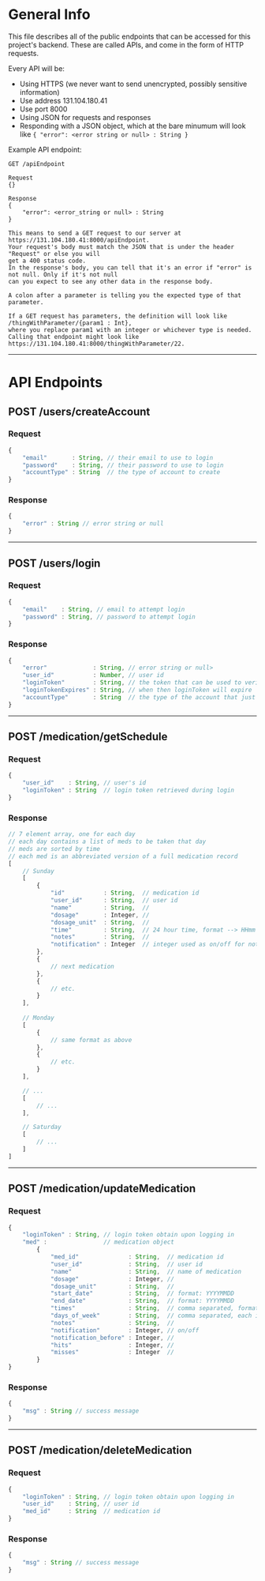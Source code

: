 # General Info
This file describes all of the public endpoints that can be accessed for this project's backend.
These are called APIs, and come in the form of HTTP requests.

Every API will be:
- Using HTTPS (we never want to send unencrypted, possibly sensitive information)
- Use address 131.104.180.41
- Use port 8000
- Using JSON for requests and responses
- Responding with a JSON object, which at the bare minumum will look like 
`{ "error": <error string or null> : String }`

Example API endpoint:
```
GET /apiEndpoint

Request
{}

Response
{
    "error": <error_string or null> : String
}

This means to send a GET request to our server at https://131.104.180.41:8000/apiEndpoint.
Your request's body must match the JSON that is under the header "Request" or else you will
get a 400 status code.
In the response's body, you can tell that it's an error if "error" is not null. Only if it's not null
can you expect to see any other data in the response body.

A colon after a parameter is telling you the expected type of that parameter.

If a GET request has parameters, the definition will look like /thingWithParameter/{param1 : Int},
where you replace param1 with an integer or whichever type is needed.
Calling that endpoint might look like https://131.104.180.41:8000/thingWithParameter/22.
```

---
# API Endpoints

## POST /users/createAccount
### Request
```javascript
{
    "email"       : String, // their email to use to login
    "password"    : String, // their password to use to login
    "accountType" : String  // the type of account to create
}
```

### Response
```javascript
{
    "error" : String // error string or null
}
```

---
## POST /users/login
### Request
```javascript
{
    "email"    : String, // email to attempt login
    "password" : String, // password to attempt login
}
```

### Response
```javascript
{
    "error"             : String, // error string or null>
    "user_id"           : Number, // user id
    "loginToken"        : String, // the token that can be used to verify correct login
    "loginTokenExpires" : String, // when then loginToken will expire
    "accountType"       : String  // the type of the account that just logged in
}
```

---
## POST /medication/getSchedule
### Request
```javascript
{
    "user_id"    : String, // user's id
    "loginToken" : String  // login token retrieved during login
}
```

### Response
```javascript
// 7 element array, one for each day
// each day contains a list of meds to be taken that day
// meds are sorted by time
// each med is an abbreviated version of a full medication record
[
    // Sunday
    [
        {
            "id"           : String,  // medication id
            "user_id"      : String,  // user id
            "name"         : String,  // 
            "dosage"       : Integer, // 
            "dosage_unit"  : String,  // 
            "time"         : String,  // 24 hour time, format --> HHmm
            "notes"        : String,  // 
            "notification" : Integer  // integer used as on/off for notifications
        },
        {
            // next medication
        },
        {
            // etc.
        }
    ],
    
    // Monday
    [
        {
            // same format as above
        },
        {
            // etc.
        }
    ],

    // ...
    [
        // ...
    ],

    // Saturday
    [
        // ...
    ]
]
```

---
## POST /medication/updateMedication
### Request
```javascript
{
    "loginToken" : String, // login token obtain upon logging in
    "med" :                // medication object
        {
            "med_id"              : String,  // medication id
            "user_id"             : String,  // user id
            "name"                : String,  // name of medication
            "dosage"              : Integer, // 
            "dosage_unit"         : String,  // 
            "start_date"          : String,  // format: YYYYMMDD
            "end_date"            : String,  // format: YYYYMMDD
            "times"               : String,  // comma separated, format: HHmm
            "days_of_week"        : String,  // comma separated, each item b'n commas is either 1 or 0
            "notes"               : String,  // 
            "notification"        : Integer, // on/off 
            "notification_before" : Integer, // 
            "hits"                : Integer, // 
            "misses"              : Integer  //
        }
}
```

### Response
```javascript
{
    "msg" : String // success message
}
```

---
## POST /medication/deleteMedication
### Request
```javascript
{
    "loginToken" : String, // login token obtain upon logging in
    "user_id"    : String, // user id
    "med_id"     : String  // medication id
}
```

### Response
```javascript
{
    "msg" : String // success message
}
```
